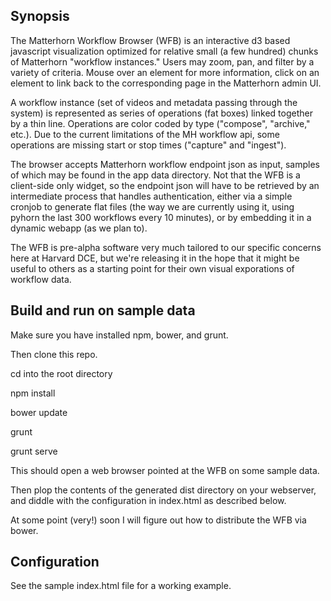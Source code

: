 ## Synopsis

The Matterhorn Workflow Browser (WFB) is an interactive d3 based javascript visualization optimized for relative small (a few hundred) chunks of Matterhorn "workflow instances." Users may zoom, pan, and filter by a variety of criteria. Mouse over an element for more information, click on an element to link back to the corresponding page in the Matterhorn admin UI.

A workflow instance (set of videos and metadata passing through the system) is represented as series of operations (fat boxes) linked together by a thin line. Operations are color coded by type ("compose", "archive," etc.). Due to the current limitations of the MH workflow api, some operations are missing start or stop times ("capture" and "ingest").  

The browser accepts Matterhorn workflow endpoint json as input, samples of which may be found in the app data directory. Not that the WFB is a client-side only widget, so the endpoint json will have to be retrieved by an intermediate process that handles authentication, either via a simple cronjob to generate flat files (the way we are currently using it, using pyhorn the last 300 workflows every 10 minutes), or by embedding it in a dynamic webapp (as we plan to).

The WFB is pre-alpha software very much tailored to our specific concerns here at Harvard DCE, but we're releasing it in the hope that it might be useful to others as a starting point for their own visual exporations of workflow data.

## Build and run on sample data

Make sure you have installed npm, bower, and grunt.

Then clone this repo.

cd into the root directory

npm install

bower update

grunt 

grunt serve

This should open a web browser pointed at the WFB on some sample data.

Then plop the contents of the generated dist directory on your webserver, and diddle with the configuration in index.html as described below.

At some point (very!) soon I will figure out how to distribute the WFB via bower.

## Configuration

See the sample index.html file for a working example.





